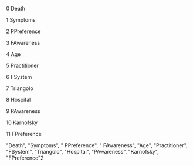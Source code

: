 0	Death

1	Symptoms

2	PPreference

3	FAwareness

4	Age

5	Practitioner

6	FSystem

7	Triangolo

8	Hospital

9	PAwareness

10	Karnofsky

11	FPreference

"Death", "Symptoms", " PPreference", " FAwareness", "Age", "Practitioner", "FSystem", "Triangolo", "Hospital", "PAwareness", "Karnofsky", "FPreference"2